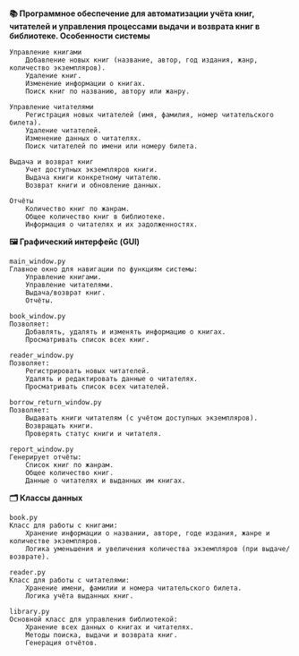 **📚 Программное обеспечение для автоматизации учёта книг, читателей и управления процессами выдачи и возврата книг в библиотеке.
Особенности системы**

    Управление книгами
        Добавление новых книг (название, автор, год издания, жанр, количество экземпляров).
        Удаление книг.
        Изменение информации о книгах.
        Поиск книг по названию, автору или жанру.

    Управление читателями
        Регистрация новых читателей (имя, фамилия, номер читательского билета).
        Удаление читателей.
        Изменение данных о читателях.
        Поиск читателей по имени или номеру билета.

    Выдача и возврат книг
        Учет доступных экземпляров книги.
        Выдача книги конкретному читателю.
        Возврат книги и обновление данных.

    Отчёты
        Количество книг по жанрам.
        Общее количество книг в библиотеке.
        Информация о читателях и их задолженностях.

**🖼️ Графический интерфейс (GUI)**

    main_window.py
    Главное окно для навигации по функциям системы:
        Управление книгами.
        Управление читателями.
        Выдача/возврат книг.
        Отчёты.

    book_window.py
    Позволяет:
        Добавлять, удалять и изменять информацию о книгах.
        Просматривать список всех книг.

    reader_window.py
    Позволяет:
        Регистрировать новых читателей.
        Удалять и редактировать данные о читателях.
        Просматривать список всех читателей.

    borrow_return_window.py
    Позволяет:
        Выдавать книги читателям (с учётом доступных экземпляров).
        Возвращать книги.
        Проверять статус книги и читателя.

    report_window.py
    Генерирует отчёты:
        Список книг по жанрам.
        Общее количество книг.
        Данные о читателях и выданных им книгах.

**🗂️ Классы данных**

    book.py
    Класс для работы с книгами:
        Хранение информации о названии, авторе, годе издания, жанре и количестве экземпляров.
        Логика уменьшения и увеличения количества экземпляров (при выдаче/возврате).

    reader.py
    Класс для работы с читателями:
        Хранение имени, фамилии и номера читательского билета.
        Логика учёта выданных книг.

    library.py
    Основной класс для управления библиотекой:
        Хранение всех данных о книгах и читателях.
        Методы поиска, выдачи и возврата книг.
        Генерация отчётов.

